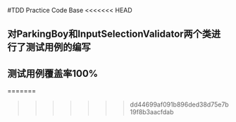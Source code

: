 #TDD Practice Code Base
<<<<<<< HEAD
## 对ParkingBoy和InputSelectionValidator两个类进行了测试用例的编写
## 测试用例覆盖率100%
=======

>>>>>>> dd44699af091b896ded38d75e7b19f8b3aacfdab
